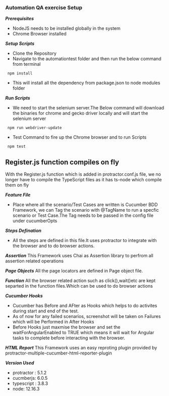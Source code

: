 ### Automation QA exercise Setup

 ***Prerequisites***

 * NodeJS needs to be installed globally in the system
 * Chrome Browser installed

 ***Setup Scripts***

 * Clone the Repository
 * Navigate to the automationtest folder and then run the below command from terminal
```
 npm install
```
* This will install all the dependency from package.json to node modules folder

***Run Scripts***

* We need to start the selenium server.The Below command will download the binaries for chrome and gecko driver locally and will start the selenium server
```
 npm run webdriver-update
```
* Test Command to fire up the Chrome browser and to run Scripts
```
 npm test
```
## Register.js function compiles on fly
With the Register.js function which is added in protractor.conf.js file, we no longer have to compile the TypeScript files as it has ts-node which compile them on fly

***Feature File***
* Place where all the scenario/Test Cases are written is Cucumber BDD Framework, we can Tag the scenario with @TagName to run a specfic scenario or Test Case.The Tag needs to be passed in the config file under cucumberOpts

***Steps Defination***
* All the steps are defined in this file.It uses protractor to integrate with the browser and to do browser actions.

***Assertion***
This Framework uses Chai as Assertion library to perfrom all assertion related operations

***Page Objects***
All the page locators are defined in Page object file.

***Function***
All the browser related action such as click(),wait()etc are kept separted in the function files.Which can be used to do browser actions

***Cucumber Hooks***
* Cucumber has Before and AFter as Hooks which helps to do activites during start and end of the test.
* As of now for any failed scenarios, screenshot will be taken on Failures which will be Performed in After Hooks
* Before Hooks just maxmise the browser and set the waitForAngularEnabled to TRUE which means it will wait for Angular tasks to complete before interacting with the browser.

***HTML Report***
This Framework uses an easy reproting plugin provided by protractor-multiple-cucumber-html-reporter-plugin

***Version Used***
* protractor : 5.1.2
* cucmberjs: 6.0.5
* typescript : 3.8.3
* node: 12.16.3